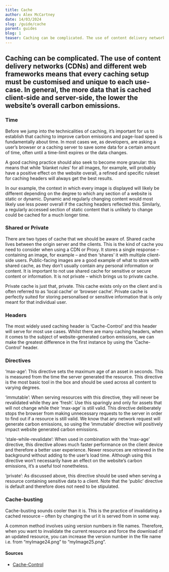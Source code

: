 ```yaml
---
title: Cache
author: Alex McCartney
date: 14/03/2024
slug: /guide/cache
parent: guides
blog: 1
teaser: Caching can be complicated. The use of content delivery networks (CDNs) and different web frameworks means that every caching setup must be customised and unique to each use-case. In general, the more data that is cached client-side and server-side, the lower the website’s overall carbon emissions.
---
```


## Caching can be complicated. The use of content delivery networks (CDNs) and different web frameworks means that every caching setup must be customised and unique to each use-case. In general, the more data that is cached client-side and server-side, the lower the website’s overall carbon emissions.

### Time

Before we jump into the technicalities of caching, it’s important for us to establish that caching to improve carbon emissions and page-load speed is fundamentally about time. In most cases we, as developers, are asking a user’s browser or a caching server to save some data for a certain amount of time, often until a time-limit expires or the data changes.

A good caching practice should also seek to become more granular: this means that while ‘blanket rules’ for all images, for example, will probably have a positive effect on the website overall, a refined and specific ruleset for caching headers will always get the best results.

In our example, the context in which every image is displayed will likely be different depending on the degree to which any section of a website is static or dynamic. Dynamic and regularly changing content would most likely use less power overall if the caching headers reflected this. Similarly, a regularly accessed section of static content that is unlikely to change could be cached for a much longer time.

### Shared or Private

There are two types of cache that we should be aware of. Shared cache lives between the origin server and the clients. This is the kind of cache you need to consider when using a CDN or Proxy. It stores a single response – containing an image, for example – and then ‘shares’ it with multiple client-side users. Public-facing images are a good example of what to store with shared cache, as they don’t usually contain any personal information or content. It is important to not use shared cache for sensitive or secure content or information. It is not private – which brings us to private cache.

Private cache is just that, private. This cache exists only on the client and is often referred to as ‘local cache’ or ‘browser cache’. Private cache is perfectly suited for storing personalised or sensitive information that is only meant for that individual user.

### Headers

The most widely used caching header is ‘Cache-Control’ and this header will serve for most use cases. Whilst there are many caching headers, when it comes to the subject of website-generated carbon emissions, we can make the greatest difference in the first instance by using the ‘Cache-Control’ header.

### Directives

‘max-age’: This directive sets the maximum age of an asset in seconds. This is measured from the time the server generated the resource. This directive is the most basic tool in the box and should be used across all content to varying degrees.

‘immutable’: When serving resources with this directive, they will never be revalidated while they are ‘fresh’. Use this sparingly and only for assets that will not change while their ‘max-age’ is still valid. This directive deliberately stops the browser from making unnecessary requests to the server in order to find out if a resource is still valid. We know that any network request will generate carbon emissions, so using the ‘immutable’ directive will positively impact website generated carbon emissions.

‘stale-while-revalidate’: When used in combination with the ‘max-age’ directive, this directive allows much faster performance on the client device and therefore a better user experience. Newer resources are retrieved in the background without adding to the user’s load time. Although using this directive won’t necessarily have an effect on the website’s carbon emissions, it’s a useful tool nonetheless.

‘private’: As discussed above, this directive should be used when serving a resource containing sensitive data to a client. Note that the ‘public’ directive is default and therefore does not need to be stipulated.

### Cache-busting

Cache-busting sounds cooler than it is. This is the practice of invalidating a cached resource – often by changing the url it is served from in some way.

A common method involves using version numbers in file names. Therefore, when you want to invalidate the current resource and force the download of an updated resource, you can increase the version number in the file name i.e. from “myImage24.png” to “myImage25.png”.

#### Sources

- [Cache-Control](https://developer.mozilla.org/en-US/docs/Web/HTTP/Headers/Cache-Control)
